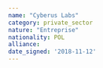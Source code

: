 ```yaml
---
name: "Cyberus Labs"
category: private_sector
nature: "Entreprise"
nationality: POL
alliance: 
date_signed: '2018-11-12'
---
```

    
